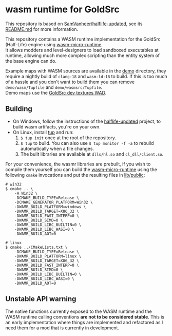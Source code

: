# wasm runtime for GoldSrc
This repository is based on [SamVanheer/halflife-updated][1], see its
[README.md][2] for more information.

This repository contains a WASM runtime implementation for the GoldSrc
(Half-Life) engine using [wasm-micro-runtime][3].  
It allows modders and level-designers to load sandboxed executables at runtime,
allowing much more complex scripting than the entity system of the base engine
can do.

Example maps with WASM sources are available in the [demo](./demo) directory,
they require a nightly build of `clang-18` and `wasm-ld-18` to build. If this
is too much of a hassle and you don't want to build them you can remove
`demo/wasm/Tupfile` and `demo/wasmsrc/Tupfile`.  
Demo maps use the [GoldSrc dev textures WAD][4].

## Building
- On Windows, follow the instructions of the [halflife-updated][1] project, to
  build wasm artifacts, you're on your own.
- On Linux, install [tup](https://gittup.org/tup/) and run:
    1. `$ tup init` once at the root of the repository.
    2. `$ tup` to build. You can also use `$ tup monitor -f -a` to rebuild
       automatically when a file changes.
    3. The built libraries are available at `dlls/hl.so` and
       `cl_dll/client.so`.

For your convenience, the wasmr libraries are prebuilt, if you wish to compile
them yourself you can build the [wasm-micro-runtime][3] using the following
`cmake` invocations and put the resulting files in [lib/public](lib/public):

```
# win32
$ cmake .. \
    -A Win32 \
    -DCMAKE_BUILD_TYPE=Release \
    -DCMAKE_GENERATOR_PLATFORM=Win32 \
    -DWAMR_BUILD_PLATFORM=windows \
    -DWAMR_BUILD_TARGET=X86_32 \
    -DWAMR_BUILD_FAST_INTERP=0 \
    -DWAMR_BUILD_SIMD=0 \
    -DWAMR_BUILD_LIBC_BUILTIN=0 \
    -DWAMR_BUILD_LIBC_WASI=0 \
    -DWAMR_BUILD_AOT=0

# linux
$ cmake ../CMakeLists.txt \
    -DCMAKE_BUILD_TYPE=Release \
    -DWAMR_BUILD_PLATFORM=linux \
    -DWAMR_BUILD_TARGET=X86_32 \
    -DWAMR_BUILD_FAST_INTERP=0 \
    -DWAMR_BUILD_SIMD=0 \
    -DWAMR_BUILD_LIBC_BUILTIN=0 \
    -DWAMR_BUILD_LIBC_WASI=0 \
    -DWAMR_BUILD_AOT=0
```

## Unstable API warning
The native functions currently exposed to the WASM runtime and the WASM runtime
calling conventions **are not to be considered stable**.
This is an early implementation where things are implemented and refactored as
I need them for a mod that is currently in development.

[1]: https://github.com/SamVanheer/halflife-updated
[2]: https://github.com/SamVanheer/halflife-updated/blob/master/README.md
[3]: https://github.com/bytecodealliance/wasm-micro-runtime
[4]: https://gamebanana.com/mods/6694

